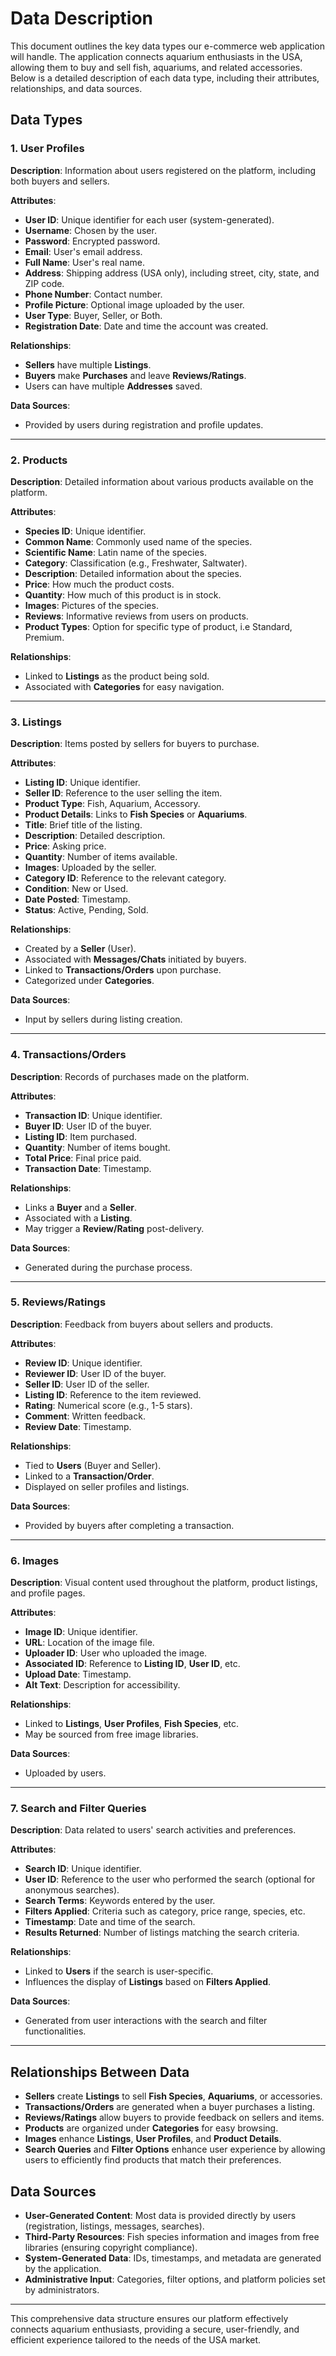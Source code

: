 # Data Description

This document outlines the key data types our e-commerce web application will handle. The application connects aquarium enthusiasts in the USA, allowing them to buy and sell fish, aquariums, and related accessories. Below is a detailed description of each data type, including their attributes, relationships, and data sources.

## Data Types

### 1. User Profiles

**Description**: Information about users registered on the platform, including both buyers and sellers.

**Attributes**:

- **User ID**: Unique identifier for each user (system-generated).
- **Username**: Chosen by the user.
- **Password**: Encrypted password.
- **Email**: User's email address.
- **Full Name**: User's real name.
- **Address**: Shipping address (USA only), including street, city, state, and ZIP code.
- **Phone Number**: Contact number.
- **Profile Picture**: Optional image uploaded by the user.
- **User Type**: Buyer, Seller, or Both.
- **Registration Date**: Date and time the account was created.

**Relationships**:

- **Sellers** have multiple **Listings**.
- **Buyers** make **Purchases** and leave **Reviews/Ratings**.
- Users can have multiple **Addresses** saved.

**Data Sources**:

- Provided by users during registration and profile updates.

---

### 2. Products

**Description**: Detailed information about various products available on the platform.

**Attributes**:

- **Species ID**: Unique identifier.
- **Common Name**: Commonly used name of the species.
- **Scientific Name**: Latin name of the species.
- **Category**: Classification (e.g., Freshwater, Saltwater).
- **Description**: Detailed information about the species.
- **Price**: How much the product costs.
- **Quantity**: How much of this product is in stock.
- **Images**: Pictures of the species.
- **Reviews**: Informative reviews from users on products.
- **Product Types**: Option for specific type of product, i.e Standard, Premium.

**Relationships**:

- Linked to **Listings** as the product being sold.
- Associated with **Categories** for easy navigation.

---

### 3. Listings

**Description**: Items posted by sellers for buyers to purchase.

**Attributes**:

- **Listing ID**: Unique identifier.
- **Seller ID**: Reference to the user selling the item.
- **Product Type**: Fish, Aquarium, Accessory.
- **Product Details**: Links to **Fish Species** or **Aquariums**.
- **Title**: Brief title of the listing.
- **Description**: Detailed description.
- **Price**: Asking price.
- **Quantity**: Number of items available.
- **Images**: Uploaded by the seller.
- **Category ID**: Reference to the relevant category.
- **Condition**: New or Used.
- **Date Posted**: Timestamp.
- **Status**: Active, Pending, Sold.

**Relationships**:

- Created by a **Seller** (User).
- Associated with **Messages/Chats** initiated by buyers.
- Linked to **Transactions/Orders** upon purchase.
- Categorized under **Categories**.

**Data Sources**:

- Input by sellers during listing creation.

---

### 4. Transactions/Orders

**Description**: Records of purchases made on the platform.

**Attributes**:

- **Transaction ID**: Unique identifier.
- **Buyer ID**: User ID of the buyer.
- **Listing ID**: Item purchased.
- **Quantity**: Number of items bought.
- **Total Price**: Final price paid.
- **Transaction Date**: Timestamp.

**Relationships**:

- Links a **Buyer** and a **Seller**.
- Associated with a **Listing**.
- May trigger a **Review/Rating** post-delivery.

**Data Sources**:

- Generated during the purchase process.

---

### 5. Reviews/Ratings

**Description**: Feedback from buyers about sellers and products.

**Attributes**:

- **Review ID**: Unique identifier.
- **Reviewer ID**: User ID of the buyer.
- **Seller ID**: User ID of the seller.
- **Listing ID**: Reference to the item reviewed.
- **Rating**: Numerical score (e.g., 1-5 stars).
- **Comment**: Written feedback.
- **Review Date**: Timestamp.

**Relationships**:

- Tied to **Users** (Buyer and Seller).
- Linked to a **Transaction/Order**.
- Displayed on seller profiles and listings.

**Data Sources**:

- Provided by buyers after completing a transaction.

---

### 6. Images

**Description**: Visual content used throughout the platform, product listings, and profile pages.

**Attributes**:

- **Image ID**: Unique identifier.
- **URL**: Location of the image file.
- **Uploader ID**: User who uploaded the image.
- **Associated ID**: Reference to **Listing ID**, **User ID**, etc.
- **Upload Date**: Timestamp.
- **Alt Text**: Description for accessibility.

**Relationships**:

- Linked to **Listings**, **User Profiles**, **Fish Species**, etc.
- May be sourced from free image libraries.

**Data Sources**:

- Uploaded by users.

---

### 7. Search and Filter Queries

**Description**: Data related to users' search activities and preferences.

**Attributes**:

- **Search ID**: Unique identifier.
- **User ID**: Reference to the user who performed the search (optional for anonymous searches).
- **Search Terms**: Keywords entered by the user.
- **Filters Applied**: Criteria such as category, price range, species, etc.
- **Timestamp**: Date and time of the search.
- **Results Returned**: Number of listings matching the search criteria.

**Relationships**:

- Linked to **Users** if the search is user-specific.
- Influences the display of **Listings** based on **Filters Applied**.

**Data Sources**:

- Generated from user interactions with the search and filter functionalities.

---

## Relationships Between Data

- **Sellers** create **Listings** to sell **Fish Species**, **Aquariums**, or accessories.
- **Transactions/Orders** are generated when a buyer purchases a listing.
- **Reviews/Ratings** allow buyers to provide feedback on sellers and items.
- **Products** are organized under **Categories** for easy browsing.
- **Images** enhance **Listings**, **User Profiles**, and **Product Details**.
- **Search Queries** and **Filter Options** enhance user experience by allowing users to efficiently find products that match their preferences.

## Data Sources

- **User-Generated Content**: Most data is provided directly by users (registration, listings, messages, searches).
- **Third-Party Resources**: Fish species information and images from free libraries (ensuring copyright compliance).
- **System-Generated Data**: IDs, timestamps, and metadata are generated by the application.
- **Administrative Input**: Categories, filter options, and platform policies set by administrators.

---

This comprehensive data structure ensures our platform effectively connects aquarium enthusiasts, providing a secure, user-friendly, and efficient experience tailored to the needs of the USA market.
